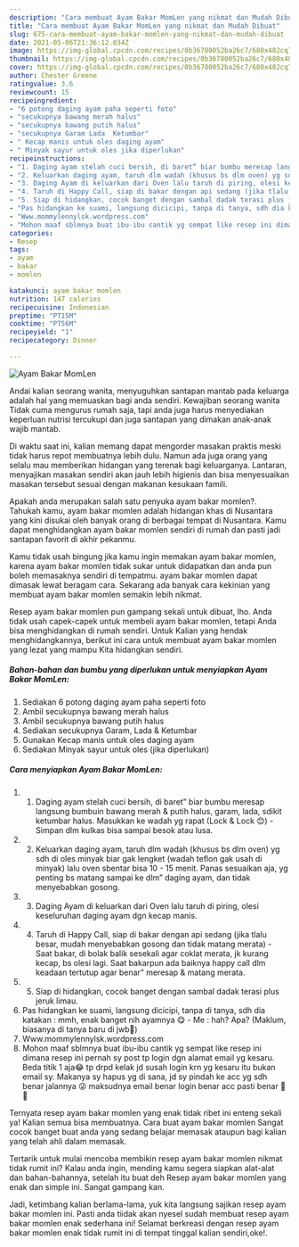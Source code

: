 ```yaml
---
description: "Cara membuat Ayam Bakar MomLen yang nikmat dan Mudah Dibuat"
title: "Cara membuat Ayam Bakar MomLen yang nikmat dan Mudah Dibuat"
slug: 675-cara-membuat-ayam-bakar-momlen-yang-nikmat-dan-mudah-dibuat
date: 2021-05-06T21:36:12.034Z
image: https://img-global.cpcdn.com/recipes/0b36780052ba26c7/680x482cq70/ayam-bakar-momlen-foto-resep-utama.jpg
thumbnail: https://img-global.cpcdn.com/recipes/0b36780052ba26c7/680x482cq70/ayam-bakar-momlen-foto-resep-utama.jpg
cover: https://img-global.cpcdn.com/recipes/0b36780052ba26c7/680x482cq70/ayam-bakar-momlen-foto-resep-utama.jpg
author: Chester Greene
ratingvalue: 3.6
reviewcount: 15
recipeingredient:
- "6 potong daging ayam paha seperti foto"
- "secukupnya bawang merah halus"
- "secukupnya bawang putih halus"
- "secukupnya Garam Lada  Ketumbar"
- " Kecap manis untuk oles daging ayam"
- " Minyak sayur untuk oles jika diperlukan"
recipeinstructions:
- "1. Daging ayam stelah cuci bersih, di baret” biar bumbu meresap langsung bumbuin bawang merah &amp; putih halus, garam, lada, sdikit ketumbar halus. Masukkan ke wadah yg rapat (Lock &amp; Lock 😊) Simpan dlm kulkas bisa sampai besok atau lusa."
- "2. Keluarkan daging ayam, taruh dlm wadah (khusus bs dlm oven) yg sdh di oles minyak biar gak lengket (wadah teflon gak usah di minyak) lalu oven sbentar bisa 10 - 15 menit. Panas sesuaikan aja, yg penting bs matang sampai ke dlm” daging ayam, dan tidak menyebabkan gosong."
- "3. Daging Ayam di keluarkan dari Oven lalu taruh di piring, olesi keseluruhan daging ayam dgn kecap manis."
- "4. Taruh di Happy Call, siap di bakar dengan api sedang (jika tlalu besar, mudah menyebabkan gosong dan tidak matang merata) Saat bakar, di bolak balik sesekali agar coklat merata, jk kurang kecap, bs olesi lagi. Saat bakarpun ada baiknya happy call dlm keadaan tertutup agar benar” meresap &amp; matang merata."
- "5. Siap di hidangkan, cocok banget dengan sambal dadak terasi plus jeruk limau."
- "Pas hidangkan ke suami, langsung dicicipi, tanpa di tanya, sdh dia katakan : mmh, enak banget nih ayamnya 😋 Me : hah? Apa? (Maklum, biasanya di tanya baru di jwb🤪)"
- "Www.mommylennylsk.wordpress.com"
- "Mohon maaf sblmnya buat ibu-ibu cantik yg sempat like resep ini dimana resep ini pernah sy post tp login dgn alamat email yg kesaru. Beda titik 1 aja😂 tp drpd kelak jd susah login krn yg kesaru itu bukan email sy. Makanya sy hapus yg di sana, jd sy pindah ke acc yg sdh benar jalannya 😜 maksudnya email benar login benar acc pasti benar 🤣🤣"
categories:
- Resep
tags:
- ayam
- bakar
- momlen

katakunci: ayam bakar momlen 
nutrition: 147 calories
recipecuisine: Indonesian
preptime: "PT15M"
cooktime: "PT56M"
recipeyield: "1"
recipecategory: Dinner

---
```



![Ayam Bakar MomLen](https://img-global.cpcdn.com/recipes/0b36780052ba26c7/680x482cq70/ayam-bakar-momlen-foto-resep-utama.jpg)

Andai kalian seorang wanita, menyuguhkan santapan mantab pada keluarga adalah hal yang memuaskan bagi anda sendiri. Kewajiban seorang  wanita Tidak cuma mengurus rumah saja, tapi anda juga harus menyediakan keperluan nutrisi tercukupi dan juga santapan yang dimakan anak-anak wajib mantab.

Di waktu  saat ini, kalian memang dapat mengorder masakan praktis meski tidak harus repot membuatnya lebih dulu. Namun ada juga orang yang selalu mau memberikan hidangan yang terenak bagi keluarganya. Lantaran, menyajikan masakan sendiri akan jauh lebih higienis dan bisa menyesuaikan masakan tersebut sesuai dengan makanan kesukaan famili. 



Apakah anda merupakan salah satu penyuka ayam bakar momlen?. Tahukah kamu, ayam bakar momlen adalah hidangan khas di Nusantara yang kini disukai oleh banyak orang di berbagai tempat di Nusantara. Kamu dapat menghidangkan ayam bakar momlen sendiri di rumah dan pasti jadi santapan favorit di akhir pekanmu.

Kamu tidak usah bingung jika kamu ingin memakan ayam bakar momlen, karena ayam bakar momlen tidak sukar untuk didapatkan dan anda pun boleh memasaknya sendiri di tempatmu. ayam bakar momlen dapat dimasak lewat beragam cara. Sekarang ada banyak cara kekinian yang membuat ayam bakar momlen semakin lebih nikmat.

Resep ayam bakar momlen pun gampang sekali untuk dibuat, lho. Anda tidak usah capek-capek untuk membeli ayam bakar momlen, tetapi Anda bisa menghidangkan di rumah sendiri. Untuk Kalian yang hendak menghidangkannya, berikut ini cara untuk membuat ayam bakar momlen yang lezat yang mampu Kita hidangkan sendiri.

<!--inarticleads1-->

##### Bahan-bahan dan bumbu yang diperlukan untuk menyiapkan Ayam Bakar MomLen:

1. Sediakan 6 potong daging ayam paha seperti foto
1. Ambil secukupnya bawang merah halus
1. Ambil secukupnya bawang putih halus
1. Sediakan secukupnya Garam, Lada &amp; Ketumbar
1. Gunakan  Kecap manis untuk oles daging ayam
1. Sediakan  Minyak sayur untuk oles (jika diperlukan)




<!--inarticleads2-->

##### Cara menyiapkan Ayam Bakar MomLen:

1. 1. Daging ayam stelah cuci bersih, di baret” biar bumbu meresap langsung bumbuin bawang merah &amp; putih halus, garam, lada, sdikit ketumbar halus. Masukkan ke wadah yg rapat (Lock &amp; Lock 😊) - Simpan dlm kulkas bisa sampai besok atau lusa.
1. 2. Keluarkan daging ayam, taruh dlm wadah (khusus bs dlm oven) yg sdh di oles minyak biar gak lengket (wadah teflon gak usah di minyak) lalu oven sbentar bisa 10 - 15 menit. Panas sesuaikan aja, yg penting bs matang sampai ke dlm” daging ayam, dan tidak menyebabkan gosong.
1. 3. Daging Ayam di keluarkan dari Oven lalu taruh di piring, olesi keseluruhan daging ayam dgn kecap manis.
1. 4. Taruh di Happy Call, siap di bakar dengan api sedang (jika tlalu besar, mudah menyebabkan gosong dan tidak matang merata) - Saat bakar, di bolak balik sesekali agar coklat merata, jk kurang kecap, bs olesi lagi. Saat bakarpun ada baiknya happy call dlm keadaan tertutup agar benar” meresap &amp; matang merata.
1. 5. Siap di hidangkan, cocok banget dengan sambal dadak terasi plus jeruk limau.
1. Pas hidangkan ke suami, langsung dicicipi, tanpa di tanya, sdh dia katakan : mmh, enak banget nih ayamnya 😋 - Me : hah? Apa? (Maklum, biasanya di tanya baru di jwb🤪)
1. Www.mommylennylsk.wordpress.com
1. Mohon maaf sblmnya buat ibu-ibu cantik yg sempat like resep ini dimana resep ini pernah sy post tp login dgn alamat email yg kesaru. Beda titik 1 aja😂 tp drpd kelak jd susah login krn yg kesaru itu bukan email sy. Makanya sy hapus yg di sana, jd sy pindah ke acc yg sdh benar jalannya 😜 maksudnya email benar login benar acc pasti benar 🤣🤣




Ternyata resep ayam bakar momlen yang enak tidak ribet ini enteng sekali ya! Kalian semua bisa membuatnya. Cara buat ayam bakar momlen Sangat cocok banget buat anda yang sedang belajar memasak ataupun bagi kalian yang telah ahli dalam memasak.

Tertarik untuk mulai mencoba membikin resep ayam bakar momlen nikmat tidak rumit ini? Kalau anda ingin, mending kamu segera siapkan alat-alat dan bahan-bahannya, setelah itu buat deh Resep ayam bakar momlen yang enak dan simple ini. Sangat gampang kan. 

Jadi, ketimbang kalian berlama-lama, yuk kita langsung sajikan resep ayam bakar momlen ini. Pasti anda tiidak akan nyesel sudah membuat resep ayam bakar momlen enak sederhana ini! Selamat berkreasi dengan resep ayam bakar momlen enak tidak rumit ini di tempat tinggal kalian sendiri,oke!.

